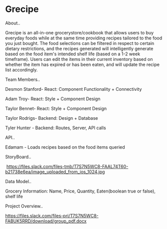 # Grecipe

  About..

Grecipe is an all-in-one grocerystore/cookbook that allows users to buy everyday foods while at the same time providing recipes tailored to the food you just bought. The food selections can be filtered in respect to certain dietary restrictions, and the recipes generated will intelligently generate based on the food item's intended shelf life (based on a 1-2 week timeframe). Users can edit the items in their current inventory based on whether the item has expired or has been eaten, and will update the recipe list accordingly.

  Team Members..

Desmon Stanford- React: Component Functionality + Connectivity

Adam Troy- React: Style + Component Design

Taylor Bennet- React: Style + Component Design

Taylor Rodrigs- Backend: Design + Database

Tyler Hunter - Backend: Routes, Server, API calls

  API..

Edamam - Loads recipes based on the food items queried 

  StoryBoard..
  
  https://files.slack.com/files-tmb/T7S7N5WC8-FAAL74T60-b21738e6ea/image_uploaded_from_ios_1024.jpg

Data Model..

Grocery Information: Name, Price, Quantity, Eaten(boolean true or false), shelf life

Project Overview.. 

https://files.slack.com/files-pri/T7S7N5WC8-FABUK5RRD/download/group_pdf.docx


